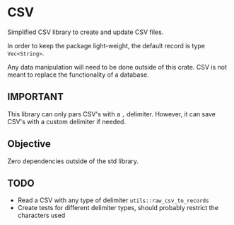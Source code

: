 # CSV
Simplified CSV library to create and update CSV files. 

In order to keep the package light-weight, the default record is type `Vec<String>`.

Any data manipulation will need to be done outside of this crate. CSV is not meant to replace the functionality of a database.

## IMPORTANT
This library can only pars CSV's with a `,` delimiter. However, it can save CSV's with a custom delimiter if needed.

## Objective
Zero dependencies outside of the std library.

## TODO
- Read a CSV with any type of delimiter `utils::raw_csv_to_records`
- Create tests for different delimiter types, should probably restrict the characters used